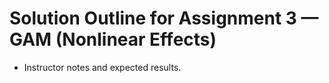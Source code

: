 # Solution Outline for Assignment 3 — GAM (Nonlinear Effects)

- Instructor notes and expected results.
